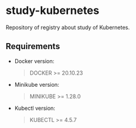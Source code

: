 # study-kubernetes
Repository of registry about study of Kubernetes.

## Requirements

- Docker version:

  > DOCKER >=  20.10.23

- Minikube version:

  > MINIKUBE >= 1.28.0
  
- Kubectl version:

  > KUBECTL >= 4.5.7
